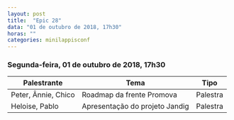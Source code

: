 ```yaml
---
layout: post
title:  "Epic 28"
data: "01 de outubro de 2018, 17h30"
horas: ""
categories: minilappisconf
---
```


### Segunda-feira, 01 de outubro de 2018, 17h30

| Palestrante         | Tema                                     | Tipo      |
| ------------------- | ---------------------------------------- | --------- |
| Peter, Ânnie, Chico | Roadmap da frente Promova                | Palestra  |
| Heloise, Pablo      | Apresentação do projeto Jandig           | Palestra  |